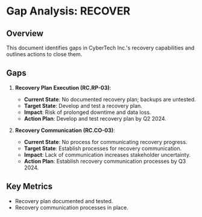 # Gap Analysis: RECOVER

## Overview
This document identifies gaps in CyberTech Inc.'s recovery capabilities and outlines actions to close them.

## Gaps
1. **Recovery Plan Execution (RC.RP-03)**:
   - **Current State**: No documented recovery plan; backups are untested.
   - **Target State**: Develop and test a recovery plan.
   - **Impact**: Risk of prolonged downtime and data loss.
   - **Action Plan**: Develop and test recovery plan by Q2 2024.

2. **Recovery Communication (RC.CO-03)**:
   - **Current State**: No process for communicating recovery progress.
   - **Target State**: Establish processes for recovery communication.
   - **Impact**: Lack of communication increases stakeholder uncertainty.
   - **Action Plan**: Establish recovery communication processes by Q3 2024.

## Key Metrics
- Recovery plan documented and tested.
- Recovery communication processes in place.
